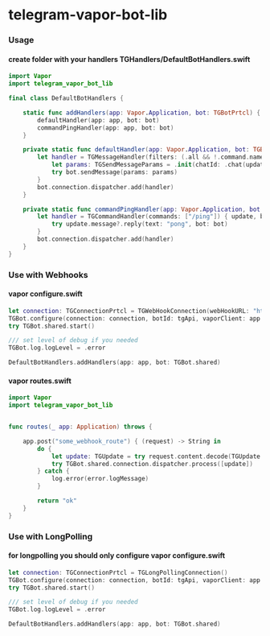 # telegram-vapor-bot-lib

### Usage 

#### create folder with your handlers **TGHandlers/DefaultBotHandlers.swift**
```swift
import Vapor
import telegram_vapor_bot_lib

final class DefaultBotHandlers {

    static func addHandlers(app: Vapor.Application, bot: TGBotPrtcl) {
        defaultHandler(app: app, bot: bot)
        commandPingHandler(app: app, bot: bot)
    }

    private static func defaultHandler(app: Vapor.Application, bot: TGBotPrtcl) {
        let handler = TGMessageHandler(filters: (.all && !.command.names(["/ping"]))) { update, bot in
            let params: TGSendMessageParams = .init(chatId: .chat(update.message!.chat.id), text: "Success")
            try bot.sendMessage(params: params)
        }
        bot.connection.dispatcher.add(handler)
    }

    private static func commandPingHandler(app: Vapor.Application, bot: TGBotPrtcl) {
        let handler = TGCommandHandler(commands: ["/ping"]) { update, bot in
            try update.message?.reply(text: "pong", bot: bot)
        }
        bot.connection.dispatcher.add(handler)
    }
}

```



### Use with Webhooks

#### vapor **configure.swift**

```swift
let connection: TGConnectionPrtcl = TGWebHookConnection(webHookURL: "https://your_domain/some_webhook_route")
TGBot.configure(connection: connection, botId: tgApi, vaporClient: app.client)
try TGBot.shared.start()

/// set level of debug if you needed 
TGBot.log.logLevel = .error

DefaultBotHandlers.addHandlers(app: app, bot: TGBot.shared)
```

#### vapor **routes.swift**

```swift
import Vapor
import telegram_vapor_bot_lib


func routes(_ app: Application) throws {

    app.post("some_webhook_route") { (request) -> String in
        do {
            let update: TGUpdate = try request.content.decode(TGUpdate.self)
            try TGBot.shared.connection.dispatcher.process([update])
        } catch {
            log.error(error.logMessage)
        }

        return "ok"
    }
}
```



### Use with LongPolling

#### for longpolling you should only configure vapor **configure.swift**

```swift
let connection: TGConnectionPrtcl = TGLongPollingConnection()
TGBot.configure(connection: connection, botId: tgApi, vaporClient: app.client)
try TGBot.shared.start()

/// set level of debug if you needed 
TGBot.log.logLevel = .error

DefaultBotHandlers.addHandlers(app: app, bot: TGBot.shared)
```

